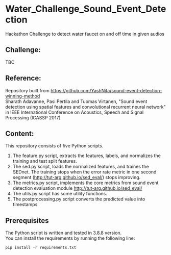 # Water_Challenge_Sound_Event_Detection
Hackathon Challenge to detect water faucet on and off time in given audios 

## Challenge: 
TBC

## Reference: 
Repository built from https://github.com/YashNita/sound-event-detection-winning-method \
Sharath Adavanne, Pasi Pertila and Tuomas Virtanen, "Sound event detection using spatial features and convolutional recurrent neural network" in IEEE International Conference on Acoustics, Speech and Signal Processing (ICASSP 2017) 

## Content:
This repository consists of five Python scripts.
1. The feature.py script, extracts the features, labels, and normalizes the training and test split features.
2. The sed.py script, loads the normalized features, and traines the SEDnet. The training stops when the error rate metric in one second segment (http://tut-arg.github.io/sed_eval/) stops improving.
3. The metrics.py script, implements the core metrics from sound event detection evaluation module http://tut-arg.github.io/sed_eval/
4. The utils.py script has some utility functions.
5. The postprocessing.py script converts the predicted value into timestamps 

## Prerequisites
The Python script is written and tested in 3.8.8 version. \
You can install the requirements by running the following line:
```
pip install -r requirements.txt
```

